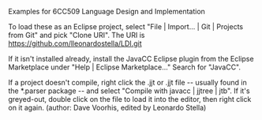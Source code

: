 Examples for 6CC509 Language Design and Implementation 

To load these as an Eclipse project, select "File | Import... | Git | Projects from Git" and pick "Clone URI". The URI is https://github.com/lleonardostella/LDI.git

If it isn't installed already, install the JavaCC Eclipse plugin from the Eclipse Marketplace under "Help | Eclipse Marketplace..." Search for "JavaCC".

If a project doesn't compile, right click the .jjt or .jjt file -- usually found in the \*.parser package -- and select "Compile with javacc | jjtree | jtb". If it's greyed-out, double click on the file to load it into the editor, then right click on it again. 
(author: Dave Voorhis, edited by Leonardo Stella)
